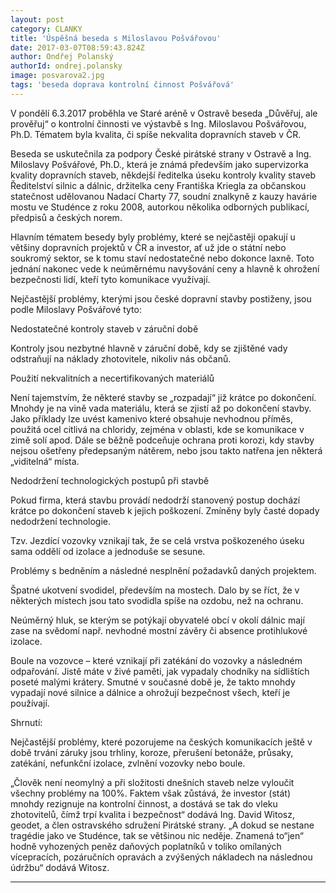 ```yaml
---
layout: post
category: CLANKY
title: 'Úspěšná beseda s Miloslavou Pošvářovou'
date: 2017-03-07T08:59:43.824Z
author: Ondřej Polanský
authorId: ondrej.polansky
image: posvarova2.jpg
tags: 'beseda doprava kontrolní činnost Pošvářová'
---
```


V pondělí 6.3.2017 proběhla ve Staré aréně v Ostravě beseda „Důvěřuj, ale prověřuj“ o kontrolní činnosti ve výstavbě s Ing. Miloslavou Pošvářovou, Ph.D. Tématem byla kvalita, či spíše nekvalita dopravních staveb v ČR.

Beseda se uskutečnila za podpory České pirátské strany v Ostravě a Ing. Miloslavy Pošvářové, Ph.D., která je známá především jako supervizorka kvality dopravních staveb, někdejší ředitelka úseku kontroly kvality staveb Ředitelství silnic a dálnic, držitelka ceny Františka Kriegla za občanskou statečnost udělovanou Nadací Charty 77, soudní znalkyně z kauzy havárie mostu ve Studénce z roku 2008, autorkou několika odborných publikací, předpisů a českých norem.


Hlavním tématem besedy byly problémy, které se nejčastěji opakují u většiny dopravních projektů v ČR a investor, ať už jde o státní nebo soukromý sektor, se k tomu staví nedostatečné nebo dokonce laxně. Toto jednání nakonec vede k neúměrnému navyšování ceny a hlavně k ohrožení bezpečnosti lidí, kteří tyto komunikace využívají.

Nejčastější problémy, kterými jsou české dopravní stavby postiženy, jsou podle Miloslavy Pošvářové tyto:

Nedostatečné kontroly staveb v záruční době

Kontroly jsou nezbytné hlavně v záruční době, kdy se zjištěné vady odstraňují na náklady zhotovitele, nikoliv nás občanů.

Použití nekvalitních a necertifikovaných materiálů

Není tajemstvím, že některé stavby se „rozpadají“ již krátce po dokončení. Mnohdy je na vině vada materiálu, která se zjistí až po dokončení stavby. Jako příklady lze uvést kamenivo které obsahuje nevhodnou příměs, použitá ocel citlivá na chloridy, zejména v oblasti, kde se komunikace v zimě solí apod. Dále se běžně podceňuje ochrana proti korozi, kdy stavby nejsou ošetřeny předepsaným nátěrem, nebo jsou takto natřena jen některá „viditelná“ místa.

Nedodržení technologických postupů při stavbě

Pokud firma, která stavbu provádí nedodrží stanovený postup dochází krátce po dokončení staveb k jejich poškození. Zmíněny byly časté dopady nedodržení technologie.

Tzv. Jezdící vozovky vznikají tak, že se celá vrstva poškozeného úseku sama oddělí od izolace a jednoduše se sesune.

Problémy s bedněním a následné nesplnění požadavků daných projektem.

Špatné ukotvení svodidel, především na mostech. Dalo by se říct, že v některých místech jsou tato svodidla spíše na ozdobu, než na ochranu.

Neúměrný hluk, se kterým se potýkají obyvatelé obcí v okolí dálnic mají zase na svědomí např. nevhodné mostní závěry či absence protihlukové izolace.

Boule na vozovce – které vznikají při zatékání do vozovky a následném odpařování. Jistě máte v živé paměti, jak vypadaly chodníky na sídlištích poseté malými krátery. Smutné v současné době je, že takto mnohdy vypadají nové silnice a dálnice a ohrožují bezpečnost všech, kteří je používají.

Shrnutí:

Nejčastější problémy, které pozorujeme na českých komunikacích ještě v době trvání záruky jsou trhliny, koroze, přerušení betonáže, průsaky, zatékání, nefunkční izolace, zvlnění vozovky nebo boule.

„Člověk není neomylný a při složitosti dnešních staveb nelze vyloučit všechny problémy na 100%. Faktem však zůstává, že investor (stát) mnohdy rezignuje na kontrolní činnost, a dostává se tak do vleku zhotovitelů, čímž trpí kvalita i bezpečnost“ dodává Ing. David Witosz, geodet, a člen ostravského sdružení Pirátské strany. „A dokud se nestane tragédie jako ve Studénce, tak se většinou nic neděje. Znamená to“jen“ hodně vyhozených peněz daňových poplatníků v toliko omílaných vícepracích, pozáručních opravách a zvýšených nákladech na následnou údržbu“ dodává Witosz.

- - -

